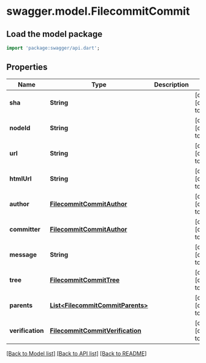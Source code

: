 # swagger.model.FilecommitCommit

## Load the model package
```dart
import 'package:swagger/api.dart';
```

## Properties
Name | Type | Description | Notes
------------ | ------------- | ------------- | -------------
**sha** | **String** |  | [optional] [default to null]
**nodeId** | **String** |  | [optional] [default to null]
**url** | **String** |  | [optional] [default to null]
**htmlUrl** | **String** |  | [optional] [default to null]
**author** | [**FilecommitCommitAuthor**](FilecommitCommitAuthor.md) |  | [optional] [default to null]
**committer** | [**FilecommitCommitAuthor**](FilecommitCommitAuthor.md) |  | [optional] [default to null]
**message** | **String** |  | [optional] [default to null]
**tree** | [**FilecommitCommitTree**](FilecommitCommitTree.md) |  | [optional] [default to null]
**parents** | [**List&lt;FilecommitCommitParents&gt;**](FilecommitCommitParents.md) |  | [optional] [default to []]
**verification** | [**FilecommitCommitVerification**](FilecommitCommitVerification.md) |  | [optional] [default to null]

[[Back to Model list]](../README.md#documentation-for-models) [[Back to API list]](../README.md#documentation-for-api-endpoints) [[Back to README]](../README.md)


